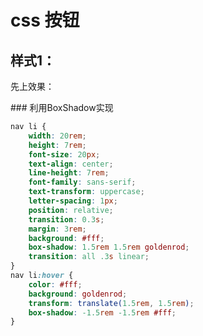 # css 按钮

## 样式1： 
先上效果：

<css-button-buttonBoxShadow/>
### 利用BoxShadow实现

```css
nav li {
    width: 20rem;
    height: 7rem;
    font-size: 20px;
    text-align: center;
    line-height: 7rem;
    font-family: sans-serif;
    text-transform: uppercase;
    letter-spacing: 1px;
    position: relative;
    transition: 0.3s;
    margin: 3rem;
    background: #fff;
    box-shadow: 1.5rem 1.5rem goldenrod;
    transition: all .3s linear;
}
nav li:hover {
    color: #fff;
    background: goldenrod;
    transform: translate(1.5rem, 1.5rem);
    box-shadow: -1.5rem -1.5rem #fff;
}
```



